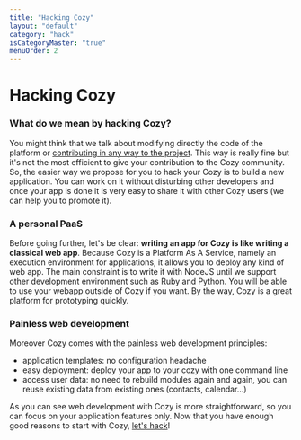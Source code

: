 ```yaml
---
title: "Hacking Cozy"
layout: "default"
category: "hack"
isCategoryMaster: "true"
menuOrder: 2
---
```


# Hacking Cozy

### What do we mean by hacking Cozy?

You might think that we talk about modifying
directly the code of the platform or
[contributing in any way to the project](/contribute).
This way is really fine but it's not the most efficient to give your
contribution to the Cozy community. So, the easier way we propose for you to
hack your Cozy is to build a new application. You can work on it without
disturbing other developers and once your app is done it is very
easy to share it with other Cozy users (we can help you to promote it).

### A personal PaaS

Before going further, let's be clear: **writing an app for Cozy is like
writing a classical web app**.  Because Cozy is a Platform As A Service, namely
an execution environment for applications, it allows you to deploy any kind of
web app. The main constraint is to write it with NodeJS until we support other
development environment such as Ruby and Python. You will be able to use your
webapp outside of Cozy if you want. By the way, Cozy is a great platform for
prototyping quickly.


### Painless web development

Moreover Cozy comes with the painless web development principles:

* application templates: no configuration headache
* easy deployment: deploy your app to your cozy with one command line
* access user data: no need to rebuild modules again and again, you can reuse
  existing data from existing ones (contacts, calendar...)

As you can see web development with Cozy is more straightforward, so you can
focus on your application features only. Now that you have enough good reasons
to start with Cozy, [let's hack](/hack/getting-started.html)!

